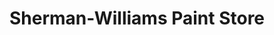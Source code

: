---
title: "Sherman-Williams Paint Store"
url: /bardstown/sherman-williams-paint-store/
shop: Farben
---